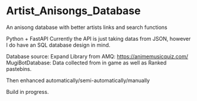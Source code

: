 # Artist_Anisongs_Database
 An anisong database with better artists links and search functions

Python + FastAPI
Currently the API is just taking datas from JSON, however I do have an SQL database design in mind.

Database source: 
Expand Library from AMQ: https://animemusicquiz.com/
MugiBotDatabase: Data collected from in game as well as Ranked pastebins.

Then enhanced automatically/semi-automatically/manually

Build in progress.